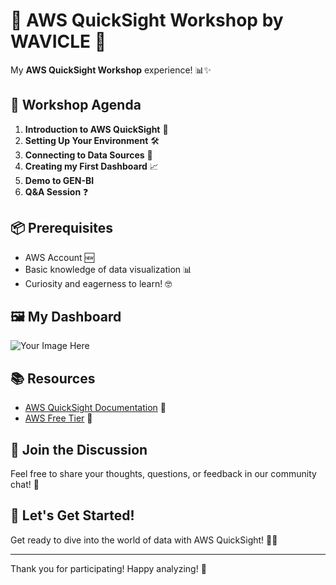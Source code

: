 # 🎉 AWS QuickSight Workshop by WAVICLE 🎉

My **AWS QuickSight Workshop** experience! 📊✨

## 📅 Workshop Agenda

1. **Introduction to AWS QuickSight** 🚀
2. **Setting Up Your Environment** 🛠️
3. **Connecting to Data Sources** 🔗
4. **Creating my First Dashboard** 📈
5. **Demo to GEN-BI** 
6. **Q&A Session** ❓

## 📦 Prerequisites

- AWS Account 🆕
- Basic knowledge of data visualization 📊
- Curiosity and eagerness to learn! 🤓

## 🖼️ My Dashboard

![Your Image Here](https://github.com/user-attachments/assets/7d233a12-a625-4563-8eda-ea2e11fa59c9)

## 📚 Resources

- [AWS QuickSight Documentation](https://docs.aws.amazon.com/quicksight/latest/user/welcome.html) 📖
- [AWS Free Tier](https://aws.amazon.com/free/) 🌟

## 💬 Join the Discussion

Feel free to share your thoughts, questions, or feedback in our community chat! 💬

## 🚀 Let's Get Started!

Get ready to dive into the world of data with AWS QuickSight! 🌊✨

---

Thank you for participating! Happy analyzing! 🎊
